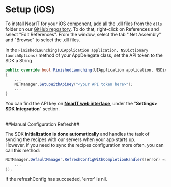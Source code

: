 # Setup (iOS) #

To install NearIT for your iOS component, add all the .dll files from the `dlls` folder on our <a href="https://github.com/nearit/Xamarin-SDK/" target="_blank">GitHub repository</a>. To do that, right-click on References and select "Edit References". From the window, select the tab ".Net Assembly" and "Browse" to select the .dll files.

In the `FinishedLaunching(UIApplication application, NSDictionary launchOptions)` method of your AppDelegate class, set the API token to the SDK a String


```csharp
public override bool FinishedLaunching(UIApplication application, NSDictionary launchOptions)
{
    ...
    NITManager.SetupWithApiKey("<your API token here>");
    ...
}
```

You can find the API key on <a href="https://go.nearit.com/" target="_blank">**NearIT web interface**</a>, under the "**Settings> SDK Integration**" section.

<br>
##Manual Configuration Refresh##

The SDK **initialization is done automatically** and handles the task of syncing the recipes with our servers when your app starts up.
<br>However, if you need to sync the recipes configuration more often, you can call this method:

```csharp
NITManager.DefaultManager.RefreshConfigWithCompletionHandler((error) => {
    ...                
});
```

If the refreshConfig has succeeded, 'error' is nil.
